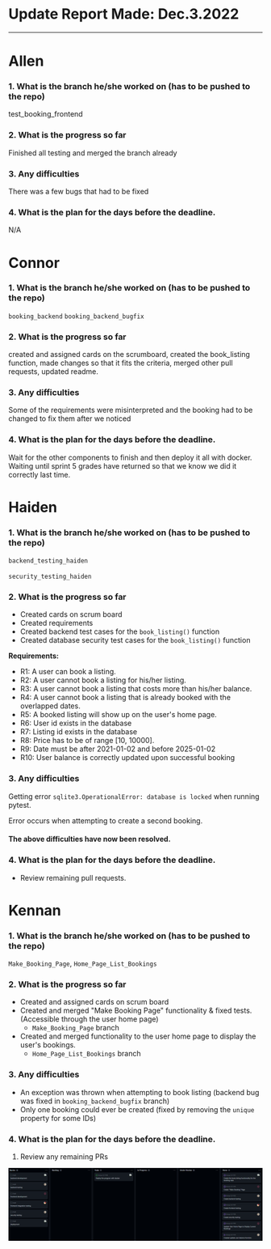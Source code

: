 # Update Report Made: Dec.3.2022
---

# Allen

### 1. What is the branch he/she worked on (has to be pushed to the repo)
test_booking_frontend

### 2. What is the progress so far
Finished all testing and merged the branch already

### 3. Any difficulties
There was a few bugs that had to be fixed


### 4. What is the plan for the days before the deadline.
N/A

# Connor

### 1. What is the branch he/she worked on (has to be pushed to the repo)

`booking_backend` `booking_backend_bugfix`

### 2. What is the progress so far

created and assigned cards on the scrumboard, created the book_listing function, made changes so that it fits the criteria, merged other pull requests, updated readme.

### 3. Any difficulties

Some of the requirements were misinterpreted and the booking had to be changed to fix them after we noticed

### 4. What is the plan for the days before the deadline.

Wait for the other components to finish and then deploy it all with docker. Waiting until sprint 5 grades have returned so that we know we did it correctly last time.

# Haiden

### 1. What is the branch he/she worked on (has to be pushed to the repo)

`backend_testing_haiden`

`security_testing_haiden`

### 2. What is the progress so far

- Created cards on scrum board
- Created requirements
- Created backend test cases for the `book_listing()` function
- Created database security test cases for the `book_listing()` function

**Requirements:**

- R1: A user can book a listing.
- R2: A user cannot book a listing for his/her listing.
- R3: A user cannot book a listing that costs more than his/her balance.
- R4: A user cannot book a listing that is already booked with the overlapped dates.
- R5: A booked listing will show up on the user's home page.
- R6: User id exists in the database
- R7: Listing id exists in the database
- R8: Price has to be of range [10, 10000].
- R9: Date must be after 2021-01-02 and before 2025-01-02
- R10: User balance is correctly updated upon successful booking

### 3. Any difficulties

Getting error `sqlite3.OperationalError: database is locked` when running pytest.

Error occurs when attempting to create a second booking.

#### The above difficulties have now been resolved.

### 4. What is the plan for the days before the deadline.

- Review remaining pull requests.

# Kennan

### 1. What is the branch he/she worked on (has to be pushed to the repo)
`Make_Booking_Page`, `Home_Page_List_Bookings`

### 2. What is the progress so far
- Created and assigned cards on scrum board
- Created and merged "Make Booking Page" functionality & fixed tests. (Accessible through the user home page)
	- `Make_Booking_Page` branch
- Created and merged functionality to the user home page to display the user's bookings.
	- `Home_Page_List_Bookings` branch

### 3. Any difficulties
- An exception was thrown when attempting to book listing (backend bug was fixed in `booking_backend_bugfix` branch)
- Only one booking could ever be created (fixed by removing the `unique` property for some IDs)

### 4. What is the plan for the days before the deadline.
1. Review any remaining PRs

![image](Sprint6ScrumBoard2.png)
